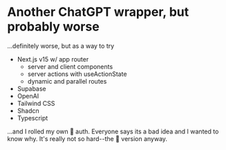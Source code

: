 # Another ChatGPT wrapper, but probably worse

...definitely worse, but as a way to try

- Next.js v15 w/ app router
  - server and client components
  - server actions with useActionState
  - dynamic and parallel routes
- Supabase
- OpenAI
- Tailwind CSS
- Shadcn
- Typescript

...and I rolled my own 💩 auth. Everyone says its a bad idea and I wanted to know why. It's really not so hard--the 💩 version anyway.
